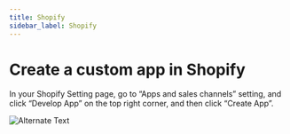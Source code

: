 ```yaml
---
title: Shopify
sidebar_label: Shopify
---
```


# Create a custom app in Shopify

In your Shopify Setting page, go to “Apps and sales channels” setting, and click “Develop App” on the top right corner, and then click “Create App”.

![Alternate Text](/img/community/ecommerce/sp-1.png)


